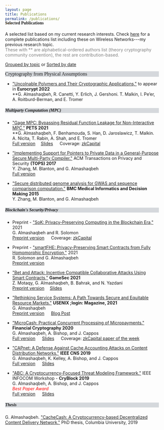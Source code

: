 ```yaml
---
layout: page
title: Publications
permalink: /publications/
---
```


<h4 style="font-family: 'Comic Sans MS'; margin-top: -30px;">Selected Publications</h4>

A selected list based on my current research interests. Check [here](https://scholar.google.com/citations?hl=en&user=QKIkII0AAAAJ&view_op=list_works&sortby=pubdate) for a complete publications list including these on Wireless Networks---my previous research topic.<br/>
<span style="color:grey;font-size:14px;">These with \*\* are alphabetical-ordered authors list (theory cryptography community convention), the rest are contribution-based.</span> 

[Grouped by topic](https://ghadaalmashaqbeh.github.io/publications/) or [Sorted by date](https://ghadaalmashaqbeh.github.io/publications/by-date/)

<div style="font-family: 'Comic Sans MS'; font-size:16px; background-color:rgb(213, 216, 220);">Cryptography from Physical Assumptions</div> 

* ["Uncolnable Polymers and Their Cryptographic Applications,"]() to appear in **Eurocrypt 2022**<br/>
  \*\*G. Almashaqbeh, R. Canetti, Y. Erlich, J. Gershoni. T. Malkin, I. Pe’er, A. Roitburd-Berman, and E. Tromer<br/>

<h5 style="font-family: 'Comic Sans MS'; background-color:rgb(213, 216, 220);">Multiparty Computation (MPC)</h5> 

* ["Gage MPC: Bypassing Residual Function Leakage for Non-Interactive MPC,"](https://sciendo.com/article/10.2478/popets-2021-0083) **PETS 2021**<br/>
  \*\*G. Almashaqbeh, F. Benhamouda, S. Han, D. Jaroslawicz, T. Malkin. A. Nicita, T. Rabin, A. Shah, and E. Tromer<br/>
  [Full version](https://eprint.iacr.org/2021/256)&emsp; [Slides](../slides/gagempc-pets-2021.pdf) &emsp; Coverage: [zkCapital](https://zkcapital.substack.com/p/this-week-in-blockchain-research-fb6)

* ["Implementing Support for Pointers to Private Data in a General-Purpose Secure Multi-Party Compiler."](https://dl.acm.org/citation.cfm?id=3154600) ACM Transactions on Privacy and Security **(TOPS) 2017** <br/>
  Y. Zhang, M. Blanton, and G. Almashaqbeh <br/>
  [Full version](https://arxiv.org/abs/1509.01763)
  
* ["Secure distributed genome analysis for GWAS and sequence comparison computation."](https://bmcmedinformdecismak.biomedcentral.com/articles/10.1186/1472-6947-15-S5-S4) **BMC Medical Informatics and Decision Making 2015** <br/>
Y. Zhang, M. Blanton, and G. Almashaqbeh 


<h5 style="font-family: 'Comic Sans MS'; background-color:rgb(213, 216, 220);">Blockchain's Security/Privacy</h5> 

* Preprint - ["SoK: Privacy-Preserving Computing in the Blockchain Era,"]() 2021<br/>
  G. Almashaqbeh and R. Solomon <br/>
  [Preprint version](https://eprint.iacr.org/2021/727.pdf) &emsp; Coverage: [zkCapital](https://zkcapital.substack.com/p/this-week-in-blockchain-research-def)

* Preprint - ["smartFHE: Privacy-Preserving Smart Contracts from Fully Homomorphic Encryption,"]() 2021<br/>
  R. Solomon and G. Almashaqbeh <br/>
  [Preprint version](https://eprint.iacr.org/2021/133)

* ["Bet and Attack: Incentive Compatible Collaborative Attacks Using Smart Contracts,"](https://link.springer.com/chapter/10.1007/978-3-030-90370-1_16) **GameSec 2021**<br/>
  Z. Motaqy, G. Almashaqbeh, B. Bahrak, and N. Yazdani <br/>
  [Preprint version](https://arxiv.org/pdf/2010.12280.pdf)&emsp; [Slides](../slides/gamesec21.pdf) 

* ["Rethinking Service Systems: A Path Towards Secure and Equitable Resource Markets."](https://www.usenix.org/publications/loginonline/rethinking-service-systems) **USENIX ;login: Magazine, 2021**<br/>
  G. Almashaqbeh<br/> 
  [Preprint version](./preprint/almashaqbeh-login-21.pdf) &emsp; [Blog Post](https://blog.nucypher.com/the-path-towards-building-decentralized-services/)

* ["MicroCash: Practical Concurrent Processing of Micropayments."](https://link.springer.com/chapter/10.1007/978-3-030-51280-4_13) **Financial Cryptography 2020**<br/>
  G. Almashaqbeh, A. Bishop, and J. Cappos<br/>
  [Full version](https://arxiv.org/abs/1911.08520) &emsp; [Slides](../slides/microcash-fc-2020.pdf) &emsp; Coverage: [zkCapital paper of the week](https://zkcapital.substack.com/p/this-week-in-blockchain-research-92a)
  
* ["CAPnet: A Defense Against Cache Accounting Attacks on Content Distribution Networks."](https://ieeexplore.ieee.org/document/8802825) **IEEE CNS 2019** <br/>
  G. Almashaqbeh, K. Kelley, A. Bishop, and J. Cappos <br/>
  [Full version](https://arxiv.org/abs/1906.10272) &emsp; [Slides](../slides/capnet-cns-2019.pdf)

* ["ABC: A Cryptocurrency-Focused Threat Modeling Framework."](https://ieeexplore.ieee.org/document/8845101) IEEE INFOCOM Workshop - **CryBlock 2019**  <br/>
  G. Almashaqbeh, A. Bishop, and J. Cappos <br/>
  <span style="color: red;">_Best Paper Award_</span> <br/>
  [Full version](https://arxiv.org/abs/1903.03422) &emsp; [Slides](../slides/abc-cryblock-2019.pdf) 


<h5 style="font-family: 'Comic Sans MS'; background-color:rgb(213, 216, 220);">Thesis</h5> 

G. Almashaqbeh. ["CacheCash: A Cryptocurrency-based Decentralized Content Delivery Network."](https://academiccommons.columbia.edu/doi/10.7916/d8-kmv2-7n57) PhD thesis, Columbia University, 2019

